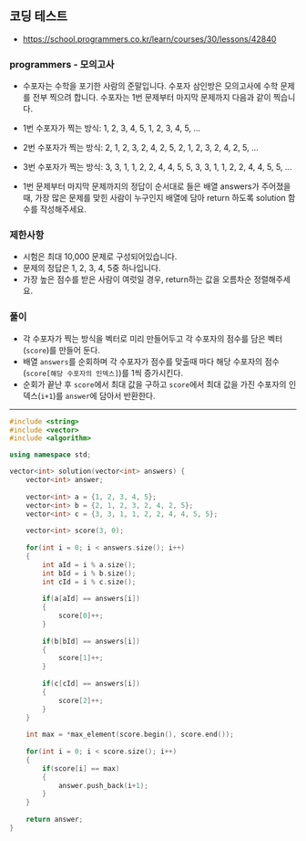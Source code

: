 ## 코딩 테스트
- https://school.programmers.co.kr/learn/courses/30/lessons/42840

### programmers - 모의고사

- 수포자는 수학을 포기한 사람의 준말입니다. 수포자 삼인방은 모의고사에 수학 문제를 전부 찍으려 합니다. 수포자는 1번 문제부터 마지막 문제까지 다음과 같이 찍습니다.

- 1번 수포자가 찍는 방식: 1, 2, 3, 4, 5, 1, 2, 3, 4, 5, ...
- 2번 수포자가 찍는 방식: 2, 1, 2, 3, 2, 4, 2, 5, 2, 1, 2, 3, 2, 4, 2, 5, ...
- 3번 수포자가 찍는 방식: 3, 3, 1, 1, 2, 2, 4, 4, 5, 5, 3, 3, 1, 1, 2, 2, 4, 4, 5, 5, ...

- 1번 문제부터 마지막 문제까지의 정답이 순서대로 들은 배열 answers가 주어졌을 때, 가장 많은 문제를 맞힌 사람이 누구인지 배열에 담아 return 하도록 solution 함수를 작성해주세요.

### 제한사항
- 시험은 최대 10,000 문제로 구성되어있습니다.
- 문제의 정답은 1, 2, 3, 4, 5중 하나입니다.
- 가장 높은 점수를 받은 사람이 여럿일 경우, return하는 값을 오름차순 정렬해주세요.

### 풀이
- 각 수포자가 찍는 방식을 벡터로 미리 만들어두고 각 수포자의 점수를 담은 벡터(`score`)를 만들어 둔다.
- 배열 `answers`를 순회하며 각 수포자가 점수를 맞출때 마다 해당 수포자의 점수(`score[해당 수포자의 인덱스]`)를 1씩 증가시킨다.
- 순회가 끝난 후 `score`에서 최대 값을 구하고 `score`에서 최대 값을 가진 수포자의 인덱스(`i+1`)를 `answer`에 담아서 반환한다.

***
```c++
#include <string>
#include <vector>
#include <algorithm>

using namespace std;

vector<int> solution(vector<int> answers) {
    vector<int> answer;
    
    vector<int> a = {1, 2, 3, 4, 5};
    vector<int> b = {2, 1, 2, 3, 2, 4, 2, 5};
    vector<int> c = {3, 3, 1, 1, 2, 2, 4, 4, 5, 5};
    
    vector<int> score(3, 0);
    
    for(int i = 0; i < answers.size(); i++)
    {
        int aId = i % a.size();
        int bId = i % b.size();
        int cId = i % c.size();
        
        if(a[aId] == answers[i])
        {
            score[0]++;
        }
        
        if(b[bId] == answers[i])
        {
            score[1]++;
        }
        
        if(c[cId] == answers[i])
        {
            score[2]++;
        }
    }
    
    int max = *max_element(score.begin(), score.end());
    
    for(int i = 0; i < score.size(); i++)
    {
        if(score[i] == max)
        {
            answer.push_back(i+1);
        }
    }
    
    return answer;
}
```
